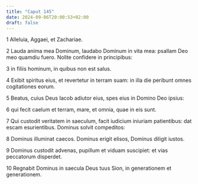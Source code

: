 ```yaml
---
title: "Caput 145"
date: 2024-09-06T20:00:53+02:00
draft: false
---
```



1 Alleluia, Aggaei, et Zachariae.

2 Lauda anima mea Dominum, laudabo Dominum in vita mea: psallam Deo meo quamdiu fuero. Nolite confidere in principibus:

3 in filiis hominum, in quibus non est salus.

4 Exibit spiritus eius, et revertetur in terram suam: in illa die peribunt omnes cogitationes eorum.

5 Beatus, cuius Deus Iacob adiutor eius, spes eius in Domino Deo ipsius:

6 qui fecit caelum et terram, mare, et omnia, quae in eis sunt.

7 Qui custodit veritatem in saeculum, facit iudicium iniuriam patientibus: dat escam esurientibus. Dominus solvit compeditos:

8 Dominus illuminat caecos. Dominus erigit elisos, Dominus diligit iustos.

9 Dominus custodit advenas, pupillum et viduam suscipiet: et vias peccatorum disperdet.

10 Regnabit Dominus in saecula Deus tuus Sion, in generationem et generationem.

